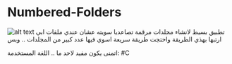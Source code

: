 # Numbered-Folders

![alt text](https://i.imgur.com/asqlaRA.png)
تطبيق بسيط لانشاء مجلدات مرقمة تصاعديا
سويته عشان عندي ملفات ابي ارتبها بهذي الطريقة واحتجت طريقة سريعة اسوي فيها عدد كبير من المجلدات .. وبس

اتمنى يكون مفيد لاحد ما ..
اللغة المستخدمة: #C

